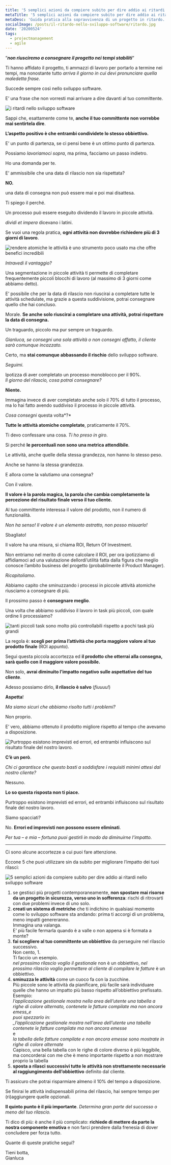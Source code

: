 ```yaml
---
title: '5 semplici azioni da compiere subito per dire addio ai ritardi nello sviluppo software.'
metaTitle: '5 semplici azioni da compiere subito per dire addio ai ritardi nello sviluppo software.'
metaDesc: 'Guida pratica alla sopravvivenza di un progetto in ritardo. Come cambiare la percezione del cliente verso i tuoi rilasci'
socialImage: /posts/il-ritardo-nello-sviluppo-software/ritardo.jpg
date: '20200524'
tags:
  - projectmanagement
  - agile
---
```


“**_non riusciremo a consegnare il progetto nei tempi stabiliti_**“

Ti hanno affidato il progetto, ti ammazzi di lavoro per portarlo a termine nei tempi, ma nonostante tutto _arriva il giorno in cui devi pronunciare_ _quella maledetta frase_.

Succede sempre così nello sviluppo software.

E’ una frase che non vorresti mai arrivare a dire davanti al tuo committente.

![i ritardi nello sviluppo software](/posts/il-ritardo-nello-sviluppo-software/strike-1024x682.jpg)

Sappi che, esattamente come te, **anche il tuo committente non vorrebbe mai sentirtela dire**.

**L’aspetto positivo è che entrambi condividete lo stesso obbiettivo.**

E’ un punto di partenza, se ci pensi bene è un ottimo punto di partenza.

Possiamo _lavoriamoci sopra_, ma prima, facciamo un passo indietro.

Ho una domanda per te.

E’ ammissibile che una data di rilascio non sia rispettata?

**NO.**

una data di consegna non può essere mai e poi mai disattesa.

Ti spiego il perché.

Un processo può essere eseguito dividendo il lavoro in piccole attività.

_dividi et impera_ dicevano i latini.

Se vuoi una regola pratica, **ogni attività non dovrebbe richiedere più di 3 giorni di lavoro**.

![rendere atomiche le attività è uno strumento poco usato ma che offre benefici incredibili](/posts/il-ritardo-nello-sviluppo-software/affettare-1024x682.jpg)

_Intravedi il vantaggio?_

Una segmentazione in piccole attività ti permette di completare frequentemente piccoli blocchi di lavoro (al massimo di 3 giorni come abbiamo detto).

E’ possibile che per la data di rilascio non riuscirai a completare tutte le attività schedulate, ma grazie a questa suddivisione, potrai consegnare quello che hai concluso.

Morale. **Se anche solo riuscirai a completare una attività, potrai rispettare la data di consegna.**

Un traguardo, piccolo ma pur sempre un traguardo.

_Gianluca, se consegni una sola attività o non consegni affatto, il cliente sarà comunque incazzato._

Certo, ma **stai comunque abbassando il rischio** dello sviluppo software.

_Seguimi._

Ipotizza di aver completato un processo monoblocco per il 90%.  
_Il giorno del rilascio, cosa potrai consegnare?_

**Niente.**

Immagina invece di aver completato anche solo il 70% di tutto il processo, ma lo hai fatto avendo suddiviso il processo in piccole attività.

_Cosa consegni_ questa volta*?*

**Tutte le attività atomiche completate**, praticamente il 70%.

Ti devo confessare una cosa. _Ti ho preso in giro_.

Si perché **le percentuali non sono una metrica attendibile**.

Le attività, anche quelle della stessa grandezza, non hanno lo stesso peso.

Anche se hanno la stessa grandezza.

E allora come la valutiamo una consegna?

Con il valore.

**Il valore è la parola magica, la parola che cambia completamente la percezione del risultato finale verso il tuo cliente.**

Al tuo committente interessa il valore del prodotto, non il numero di funzionalità.

_Non ha senso! Il valore è un elemento astratto, non posso misuarlo!_

Sbagliato!

Il valore ha una misura, si chiama ROI, Return Of Investment.

Non entriamo nel merito di come calcolare il ROI, per ora ipotizziamo di affidiamoci ad una valutazione dellordi’utilità fatta dalla figura che meglio conosce l’ambito business del progetto (probabilmente il Product Manager).

_Ricapitoliamo_.

Abbiamo capito che sminuzzando i processi in piccole attività atomiche riusciamo a consegnare di più.

Il prossimo passo è **consegnare meglio**.

Una volta che abbiamo suddiviso il lavoro in task più piccoli, con quale ordine li processiamo?

![tanti piccoli task sono molto più controllabili rispetto a pochi task più grandi](/posts/il-ritardo-nello-sviluppo-software/ordinare.jpg)

La regola è: **scegli per prima l’attività che porta maggiore valore al tuo prodotto finale** (ROI appunto).

Segui questa piccola accortezza ed **il prodotto che otterrai alla consegna, sarà quello con il maggiore valore possibile.**

Non solo, **avrai diminuito l’impatto negativo sulle aspettative del tuo cliente**.

Adesso possiamo dirlo, **il rilascio è salvo** (_fiuuuu!_)

**Aspetta**!

_Ma siamo sicuri che abbiamo risolto tutti i problemi?_

Non proprio.

E’ vero, abbiamo ottenuto il prodotto migliore rispetto al tempo che avevamo a disposizione.

![Purtroppo esistono imprevisti ed errori, ed entrambi influiscono sul risultato finale del nostro lavoro.](/posts/il-ritardo-nello-sviluppo-software/avatar-thinking.png)

**C’è un però**.

_Chi ci garantisce che questo basti a soddisfare i requisiti minimi attesi dal nostro cliente?_

Nessuno.

**Lo so questa risposta non ti piace.**

Purtroppo esistono imprevisti ed errori, ed entrambi influiscono sul risultato finale del nostro lavoro.

Siamo spacciati?

No. **Errori ed imprevisti non possono essere eliminati**.

_Per tua – e mia – fortuna puoi gestirli in modo da diminuirne l’impatto._

---

Ci sono alcune accortezze a cui puoi fare attenzione.

Eccone 5 che puoi utilizzare sin da subito per migliorare l’impatto dei tuoi rilasci:

![5 semplici azioni da compiere subito per dire addio ai ritardi nello sviluppo software](/posts/il-ritardo-nello-sviluppo-software/regole.png)

1.  se gestisci più progetti contemporaneamente, **non spostare mai risorse da un progetto in sicurezza, verso uno in sofferenza**: rischi di ritrovarti con due problemi invece di uno solo.
2.  **creati un sistema di metriche** che ti indichino in qualsiasi momento come lo sviluppo software sta andando: prima ti accorgi di un problema, meno impatti genereranno.  
    Immagina una valanga.  
    E’ più facile fermarla quando è a valle o non appena si è formata a monte?
3.  **fai scegliere al tuo committente un obbiettivo** da perseguire nel rilascio successivo.  
    Non cento, 1.  
    Ti faccio un esempio.  
    _nel prossimo rilascio voglio il gestionale_ non è un obbiettivo, _nel prossimo rilascio voglio permettere al cliente di compilare le fatture_ è un obbiettivo.
4.  **sminuzza le attività** come un cuoco fa con la zucchine.  
    Più piccole sono le attività da pianificare, più facile sarà individuare quelle che hanno un impatto più basso rispetto all’obbiettivo prefissato.  
    Esempio:  
    _l’applicazione gestionale mostra nella area dell’utente una tabella a righe di colore alternato, contenete le fatture compilate ma non ancora emess_e  
    puoi spezzarlo in:  
    \_l’applicazione gestionale mostra nell’area dell’utente una tabella contenete le fatture compilate ma non ancora emesse_  
    e  
    _la tabella delle fatture compilate e non ancora emesse sono mostrate in righe di colore alternate_  
    Capisco, una bella tabella con le righe di colore diverso è più leggibile, ma concorderai con me che è meno importante rispetto a non mostrare proprio la tabella
5.  **sposta a rilasci successivi tutte le attività non strettamente necessarie al raggiungimento dell’obbiettivo** definito dal cliente.

Ti assicuro che potrai risparmiare almeno il 10% del tempo a disposizione.

Se finirai le attività indispensabili prima del rilascio, hai sempre tempo per (ri)aggiungere quelle opzionali.

**Il quinto punto è il più importante**. _Determina gran parte del successo o meno del tuo rilascio._

Ti dico di più: è anche il più complicato: **richiede di mettere da parte la nostra componente emotiva** e non farci prendere dalla frenesia di dover concludere per forza tutto.

Quante di queste pratiche segui?

Tieni botta,  
Gianluca
